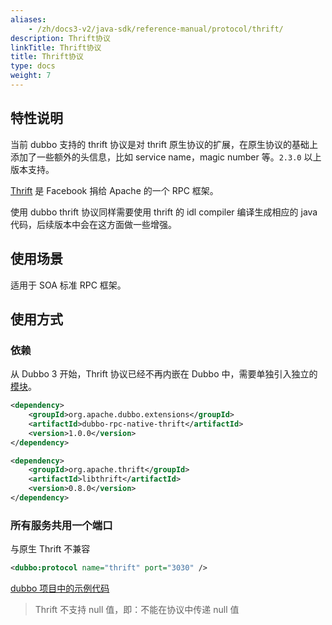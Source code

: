 ```yaml
---
aliases:
    - /zh/docs3-v2/java-sdk/reference-manual/protocol/thrift/
description: Thrift协议
linkTitle: Thrift协议
title: Thrift协议
type: docs
weight: 7
---
```





## 特性说明
当前 dubbo 支持的 thrift 协议是对 thrift 原生协议的扩展，在原生协议的基础上添加了一些额外的头信息，比如 service name，magic number 等。`2.3.0` 以上版本支持。

[Thrift](http://thrift.apache.org) 是 Facebook 捐给 Apache 的一个 RPC 框架。

使用 dubbo thrift 协议同样需要使用 thrift 的 idl compiler 编译生成相应的 java 代码，后续版本中会在这方面做一些增强。

## 使用场景

适用于 SOA 标准 RPC 框架。

## 使用方式
### 依赖

从 Dubbo 3 开始，Thrift 协议已经不再内嵌在 Dubbo 中，需要单独引入独立的[模块](/zh-cn/download/spi-extensions/#dubbo-rpc)。
```xml
<dependency>
    <groupId>org.apache.dubbo.extensions</groupId>
    <artifactId>dubbo-rpc-native-thrift</artifactId>
    <version>1.0.0</version>
</dependency>
```


```xml
<dependency>
    <groupId>org.apache.thrift</groupId>
    <artifactId>libthrift</artifactId>
    <version>0.8.0</version>
</dependency>
```

### 所有服务共用一个端口

与原生 Thrift 不兼容
```xml
<dubbo:protocol name="thrift" port="3030" />
```

 [dubbo 项目中的示例代码](https://github.com/apache/dubbo/tree/master/dubbo-rpc/dubbo-rpc-thrift/src/test/java/org/apache/dubbo/rpc/protocol/thrift)


> Thrift 不支持 null 值，即：不能在协议中传递 null 值